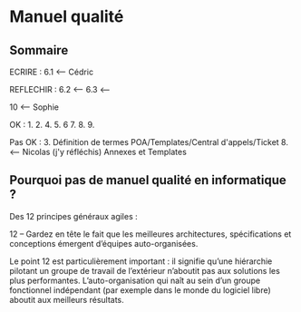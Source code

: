 # Manuel qualité

## Sommaire

ECRIRE :
6.1 <-- Cédric

REFLECHIR :
6.2 <--
6.3 <--

10 <-- Sophie

OK :
1.
2.
4.
5.
6
7.
8.
9.

Pas OK :
3. Définition de termes POA/Templates/Central d'appels/Ticket
8. <-- Nicolas (j'y réfléchis)
Annexes et Templates

## Pourquoi pas de manuel qualité en informatique ?

Des 12 principes généraux agiles :

12 – Gardez en tête le fait que les meilleures architectures, spécifications et conceptions émergent d’équipes auto-organisées.

Le point 12 est particulièrement important : il signifie qu’une hiérarchie
pilotant un groupe de travail de l’extérieur n’aboutit pas aux solutions les
plus performantes. L’auto-organisation qui naît au sein d’un groupe fonctionnel
indépendant (par exemple dans le monde du logiciel libre) aboutit aux meilleurs
résultats.
